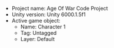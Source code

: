 <!-- UNITY CODE ASSIST INSTRUCTIONS START -->
- Project name: Age Of War Code Project
- Unity version: Unity 6000.1.5f1
- Active game object:
  - Name: Character 1 
  - Tag: Untagged
  - Layer: Default
<!-- UNITY CODE ASSIST INSTRUCTIONS END -->